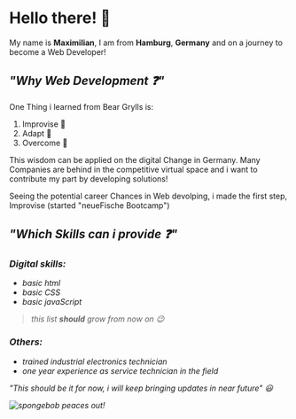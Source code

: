 # Hello there! :wave:
  
  My name is <b>Maximilian</b>, I am from <b>Hamburg</b>, <b>Germany</b> and on a journey to become a Web Developer!
  
  ## <em>"Why Web Development ❓"</em>
  
  One Thing i learned from Bear Grylls is:
  
  1. Improvise 🤔
  2. Adapt 📖
  3. Overcome :muscle:
  
  This wisdom can be applied on the digital Change in Germany. Many Companies are behind in the competitive virtual space and i want to contribute my part
  by developing solutions!

  Seeing the potential career Chances in Web devolping, i made the first step, Improvise (started "neueFische Bootcamp")
  
  
  ## <em>"Which Skills can i provide ❓"
  
  ### Digital skills:
  
  - basic html
  - basic CSS
  - basic javaScript
  > this list **should** grow from now on :wink:
  
  ### Others:
  
  - trained industrial electronics technician
  - one year experience as service technician in the field
  
  
  "This should be it for now, i will keep bringing updates in near future" :smiley:
  
  <img src="https://c.tenor.com/KmgU95bNIUoAAAAd/sponge-bob-sponge-bob-square-pants.gif" alt="spongebob peaces out!" />
 
